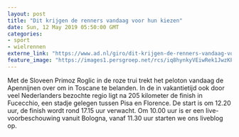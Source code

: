 ```yaml
---
layout: post
title: "Dit krijgen de renners vandaag voor hun kiezen"
date: Sun, 12 May 2019 05:50:00 GMT
categories: 
- sport 
- wielrennen 
externe_link: "https://www.ad.nl/giro/dit-krijgen-de-renners-vandaag-voor-hun-kiezen~a64dae62/"
feature_image: "https://images1.persgroep.net/rcs/iq8hynkyVEiwRek1JwzKPT2PmXE/diocontent/148013626/_fitwidth/400/?appId=21791a8992982cd8da851550a453bd7f&quality=0.7"
---
```


Met de Sloveen Primoz Roglic in de roze trui trekt het peloton vandaag de Apennijnen over om in Toscane te belanden. In de in vakantietijd ook door veel Nederlanders bezochte regio ligt na 205 kilometer de finish in Fucecchio, een stadje gelegen tussen Pisa en Florence. De start is om 12.20 uur, de finish wordt rond 17.15 uur verwacht. Om 10.00 uur is er een live-voorbeschouwing vanuit Bologna, vanaf 11.30 uur starten we ons liveblog op.

